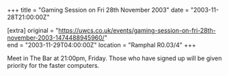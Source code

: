 +++
title = "Gaming Session on Fri 28th November 2003"
date = "2003-11-28T21:00:00Z"

[extra]
original = "https://uwcs.co.uk/events/gaming-session-on-fri-28th-november-2003-1474488945960/"    
end = "2003-11-29T04:00:00Z"
location = "Ramphal R0.03/4"
+++

Meet in The Bar at 21:00pm, Friday. Those who have signed up will be given priority for the faster computers.


